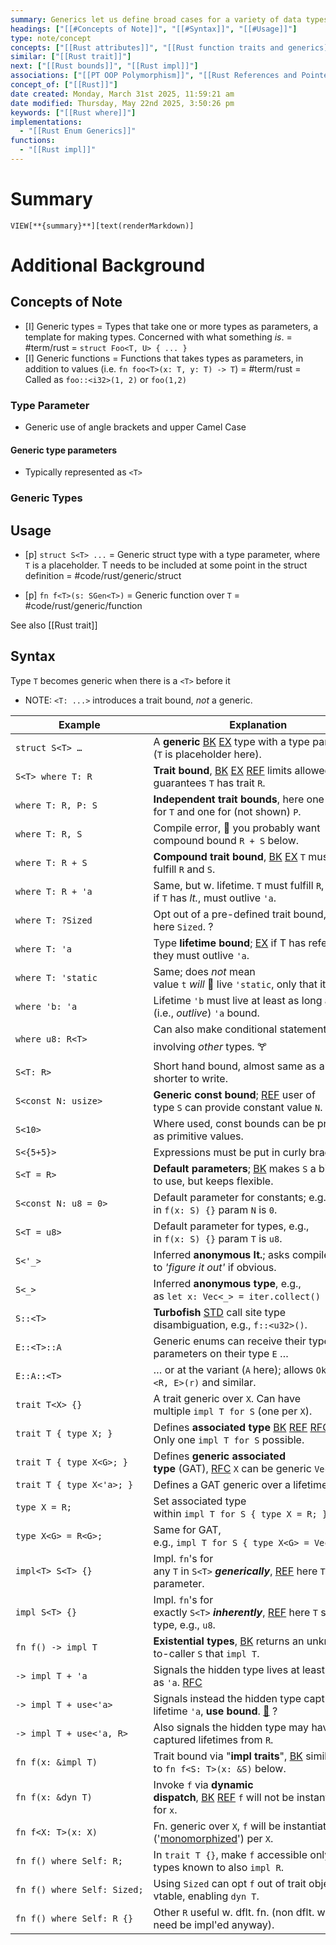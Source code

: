 ```yaml
---
summary: Generics let us define broad cases for a variety of data types, with autogenerated unique code for each time that is implemented.<br><br>Traits use generics to stipulate bounds for what functionality they will implement. See [[Rust trait]] for more information on traits.<br><br>Generics are typically used for data structures since you want to know the size. Generic can also refer to anything that accepts one or more generic type parameters.
headings: ["[[#Concepts of Note]]", "[[#Syntax]]", "[[#Usage]]"]
type: note/concept
concepts: ["[[Rust attributes]]", "[[Rust function traits and generics]]", "[[Rust macros]]", "[[Rust struct traits and generics]]"]
similar: ["[[Rust trait]]"]
next: ["[[Rust bounds]]", "[[Rust impl]]"]
associations: ["[[PT OOP Polymorphism]]", "[[Rust References and Pointers]]"]
concept_of: ["[[Rust]]"]
date created: Monday, March 31st 2025, 11:59:21 am
date modified: Thursday, May 22nd 2025, 3:50:26 pm
keywords: ["[[Rust where]]"]
implementations:
  - "[[Rust Enum Generics]]"
functions:
  - "[[Rust impl]]"
---
```

# Summary
`VIEW[**{summary}**][text(renderMarkdown)]`

# Additional Background
## Concepts of Note
- [I] Generic types = Types that take one or more types as parameters, a template for making types. Concerned with what something *is*.  = #term/rust = `struct Foo<T, U> { ... }`
- [I] Generic functions = Functions that takes types as parameters, in addition to values (i.e. `fn foo<T>(x: T, y: T) -> T`) = #term/rust = Called as `foo::<i32>(1, 2)` or `foo(1,2)`

### Type Parameter
- Generic use of angle brackets and upper Camel Case

#### Generic type parameters 
- Typically represented as `<T>`

### Generic Types

## Usage
- [p] `struct S<T> ...` = Generic struct type with a type parameter, where `T` is a placeholder. T needs to be included at some point in the struct definition = #code/rust/generic/struct
<!--ID: 1751434090539-->

- [p] `fn f<T>(s: SGen<T>)` = Generic function over `T` = #code/rust/generic/function
<!--ID: 1751434090543-->

See also [[Rust trait]]

## Syntax
Type `T` becomes generic when there is a `<T>` before it
- NOTE: `<T: ...>` introduces a trait bound, *not* a generic.

| Example                     | Explanation                                                                                                                                                                                                                                                                                                                                                                                                                                                                                                            |
| --------------------------- | ---------------------------------------------------------------------------------------------------------------------------------------------------------------------------------------------------------------------------------------------------------------------------------------------------------------------------------------------------------------------------------------------------------------------------------------------------------------------------------------------------------------------- |
| `struct S<T> …`             | A **generic** [BK](https://doc.rust-lang.org/book/ch10-01-syntax.html "See this topic in 'The Rust Programming Language'.") [EX](https://doc.rust-lang.org/stable/rust-by-example/generics.html "See this topic in 'Rust by Example'.") type with a type parameter (`T` is placeholder here).                                                                                                                                                                                                                          |
| `S<T> where T: R`           | **Trait bound**, [BK](https://doc.rust-lang.org/book/ch10-02-traits.html#using-trait-bounds-to-conditionally-implement-methods "See this topic in 'The Rust Programming Language'.") [EX](https://doc.rust-lang.org/stable/rust-by-example/generics/bounds.html "See this topic in 'Rust by Example'.") [REF](https://doc.rust-lang.org/reference/trait-bounds.html#trait-and-lifetime-bounds "See this topic in 'The Rust Reference'.") limits allowed `T`, guarantees `T` has trait `R`.                             |
| `where T: R, P: S`          | **Independent trait bounds**, here one for `T` and one for (not shown) `P`.                                                                                                                                                                                                                                                                                                                                                                                                                                            |
| `where T: R, S`             | Compile error, 🛑 you probably want compound bound `R + S` below.                                                                                                                                                                                                                                                                                                                                                                                                                                                      |
| `where T: R + S`            | **Compound trait bound**, [BK](https://doc.rust-lang.org/book/ch10-02-traits.html#specifying-multiple-trait-bounds-with-the--syntax "See this topic in 'The Rust Programming Language'.") [EX](https://doc.rust-lang.org/stable/rust-by-example/generics/multi_bounds.html "See this topic in 'Rust by Example'.") `T` must fulfill `R` and `S`.                                                                                                                                                                       |
| `where T: R + 'a`           | Same, but w. lifetime. `T` must fulfill `R`, if `T` has _lt._, must outlive `'a`.                                                                                                                                                                                                                                                                                                                                                                                                                                      |
| `where T: ?Sized`           | Opt out of a pre-defined trait bound, here `Sized`. ?                                                                                                                                                                                                                                                                                                                                                                                                                                                                  |
| `where T: 'a`               | Type **lifetime bound**; [EX](https://doc.rust-lang.org/stable/rust-by-example/scope/lifetime/lifetime_bounds.html "See this topic in 'Rust by Example'.") if T has references, they must outlive `'a`.                                                                                                                                                                                                                                                                                                                |
| `where T: 'static`          | Same; does _not_ mean value `t` _will_ 🛑 live `'static`, only that it could.                                                                                                                                                                                                                                                                                                                                                                                                                                          |
| `where 'b: 'a`              | Lifetime `'b` must live at least as long as (i.e., _outlive_) `'a` bound.                                                                                                                                                                                                                                                                                                                                                                                                                                              |
| `where u8: R<T>`            | Can also make conditional statements involving _other_ types. 🝖                                                                                                                                                                                                                                                                                                                                                                                                                                                       |
| `S<T: R>`                   | Short hand bound, almost same as above, shorter to write.                                                                                                                                                                                                                                                                                                                                                                                                                                                              |
| `S<const N: usize>`         | **Generic const bound**; [REF](https://doc.rust-lang.org/reference/items/generics.html#const-generics "See this topic in 'The Rust Reference'.") user of type `S` can provide constant value `N`.                                                                                                                                                                                                                                                                                                                      |
| `S<10>`                     | Where used, const bounds can be provided as primitive values.                                                                                                                                                                                                                                                                                                                                                                                                                                                          |
| `S<{5+5}>`                  | Expressions must be put in curly brackets.                                                                                                                                                                                                                                                                                                                                                                                                                                                                             |
| `S<T = R>`                  | **Default parameters**; [BK](https://doc.rust-lang.org/book/ch19-03-advanced-traits.html#default-generic-type-parameters-and-operator-overloading "See this topic in 'The Rust Programming Language'.") makes `S` a bit easier to use, but keeps flexible.                                                                                                                                                                                                                                                             |
| `S<const N: u8 = 0>`        | Default parameter for constants; e.g., in `f(x: S) {}` param `N` is `0`.                                                                                                                                                                                                                                                                                                                                                                                                                                               |
| `S<T = u8>`                 | Default parameter for types, e.g., in `f(x: S) {}` param `T` is `u8`.                                                                                                                                                                                                                                                                                                                                                                                                                                                  |
| `S<'_>`                     | Inferred **anonymous lt.**; asks compiler to _'figure it out'_ if obvious.                                                                                                                                                                                                                                                                                                                                                                                                                                             |
| `S<_>`                      | Inferred **anonymous type**, e.g., as `let x: Vec<_> = iter.collect()`                                                                                                                                                                                                                                                                                                                                                                                                                                                 |
| `S::<T>`                    | **Turbofish** [STD](https://doc.rust-lang.org/std/iter/trait.Iterator.html#method.collect "See this topic in 'The Rust Standard Library'.") call site type disambiguation, e.g., `f::<u32>()`.                                                                                                                                                                                                                                                                                                                         |
| `E::<T>::A`                 | Generic enums can receive their type parameters on their type `E` …                                                                                                                                                                                                                                                                                                                                                                                                                                                    |
| `E::A::<T>`                 | … or at the variant (`A` here); allows `Ok::<R, E>(r)` and similar.                                                                                                                                                                                                                                                                                                                                                                                                                                                    |
| `trait T<X> {}`             | A trait generic over `X`. Can have multiple `impl T for S` (one per `X`).                                                                                                                                                                                                                                                                                                                                                                                                                                              |
| `trait T { type X; }`       | Defines **associated type** [BK](https://doc.rust-lang.org/book/ch19-03-advanced-traits.html#specifying-placeholder-types-in-trait-definitions-with-associated-types "See this topic in 'The Rust Programming Language'.") [REF](https://doc.rust-lang.org/reference/items/associated-items.html#associated-types "See this topic in 'The Rust Reference'.") [RFC](https://rust-lang.github.io/rfcs/0195-associated-items.html "See this topic in the official RFC documents.") `X`. Only one `impl T for S` possible. |
| `trait T { type X<G>; }`    | Defines **generic associated type** (GAT), [RFC](https://rust-lang.github.io/rfcs/1598-generic_associated_types.html "See this topic in the official RFC documents.") `X` can be generic `Vec<>`.                                                                                                                                                                                                                                                                                                                      |
| `trait T { type X<'a>; }`   | Defines a GAT generic over a lifetime.                                                                                                                                                                                                                                                                                                                                                                                                                                                                                 |
| `type X = R;`               | Set associated type within `impl T for S { type X = R; }`.                                                                                                                                                                                                                                                                                                                                                                                                                                                             |
| `type X<G> = R<G>;`         | Same for GAT, e.g., `impl T for S { type X<G> = Vec<G>; }`.                                                                                                                                                                                                                                                                                                                                                                                                                                                            |
| `impl<T> S<T> {}`           | Impl. `fn`'s for any `T` in `S<T>` **_generically_**, [REF](https://doc.rust-lang.org/reference/items/implementations.html#generic-implementations "See this topic in 'The Rust Reference'.") here `T` ty. parameter.                                                                                                                                                                                                                                                                                                  |
| `impl S<T> {}`              | Impl. `fn`'s for exactly `S<T>` **_inherently_**, [REF](https://doc.rust-lang.org/reference/items/implementations.html#inherent-implementations "See this topic in 'The Rust Reference'.") here `T` specific type, e.g., `u8`.                                                                                                                                                                                                                                                                                         |
| `fn f() -> impl T`          | **Existential types**, [BK](https://doc.rust-lang.org/book/ch10-02-traits.html#returning-types-that-implement-traits "See this topic in 'The Rust Programming Language'.") returns an unknown-to-caller `S` that `impl T`.                                                                                                                                                                                                                                                                                             |
| `-> impl T + 'a`            | Signals the hidden type lives at least as long as `'a`. [RFC](https://rust-lang.github.io/rfcs/3498-lifetime-capture-rules-2024.html#capturing-lifetimes "See this topic in the official RFC documents.")                                                                                                                                                                                                                                                                                                              |
| `-> impl T + use<'a>`       | Signals instead the hidden type captured lifetime `'a`, **use bound**. [🔗](https://blog.rust-lang.org/2024/09/05/impl-trait-capture-rules.html "Third-party site (mainly used in conjunction with other symbols).") ?                                                                                                                                                                                                                                                                                                 |
| `-> impl T + use<'a, R>`    | Also signals the hidden type may have captured lifetimes from `R`.                                                                                                                                                                                                                                                                                                                                                                                                                                                     |
| `fn f(x: &impl T)`          | Trait bound via "**impl traits**", [BK](https://doc.rust-lang.org/book/ch10-02-traits.html#trait-bound-syntax "See this topic in 'The Rust Programming Language'.") similar to `fn f<S: T>(x: &S)` below.                                                                                                                                                                                                                                                                                                              |
| `fn f(x: &dyn T)`           | Invoke `f` via **dynamic dispatch**, [BK](https://doc.rust-lang.org/book/ch17-02-trait-objects.html#using-trait-objects-that-allow-for-values-of-different-types "See this topic in 'The Rust Programming Language'.") [REF](https://doc.rust-lang.org/reference/types.html#trait-objects "See this topic in 'The Rust Reference'.") `f` will not be instantiated for `x`.                                                                                                                                             |
| `fn f<X: T>(x: X)`          | Fn. generic over `X`, `f` will be instantiated ('[monomorphized](https://en.wikipedia.org/wiki/Monomorphization)') per `X`.                                                                                                                                                                                                                                                                                                                                                                                            |
| `fn f() where Self: R;`     | In `trait T {}`, make `f` accessible only on types known to also `impl R`.                                                                                                                                                                                                                                                                                                                                                                                                                                             |
| `fn f() where Self: Sized;` | Using `Sized` can opt `f` out of trait object vtable, enabling `dyn T`.                                                                                                                                                                                                                                                                                                                                                                                                                                                |
| `fn f() where Self: R {}`   | Other `R` useful w. dflt. fn. (non dflt. would need be impl'ed anyway).                                                                                                                                                                                                                                                                                                                                                                                                                                                |